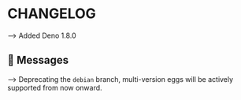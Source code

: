 # CHANGELOG

⟶ Added Deno 1.8.0

## 📌 Messages

⟶ Deprecating the `debian` branch, multi-version eggs will be actively supported from now onward.
